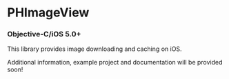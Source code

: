 <h1>PHImageView</h1>
<h3>Objective-C/iOS 5.0+</h3>

This library provides image downloading and caching on iOS.

Additional information, example project and documentation will be provided soon!